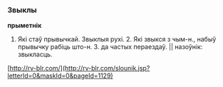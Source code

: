 ### Звыклы
**прыметнік**

1. Які стаў прывычкай. Звыклыя рухі. 2. Які звыкся з чым-н., набыў прывычку рабіць што-н. З. да частых пераездаў. || назоўнік: звыкласць.

<a rel="author">[http://rv-blr.com/](http://rv-blr.com/slounik.jsp?letterId=0&maskId=0&pageId=1129)</a>
